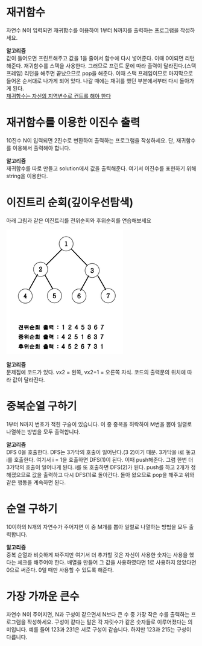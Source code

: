 # 재귀함수

자연수 N이 입력되면 재귀함수를 이용하여 1부터 N까지를 출력하는 프로그램을 작성하세요.

<strong>알고리즘</strong><br>
값이 들어오면 프린트해주고 값을 1을 줄여서 함수에 다시 넣어준다. 이때 0이되면 리턴해준다.
재귀함수를 스택을 사용한다. 그러므로 프린트 문에 따라 출력이 달라진다.(스택 프레임) 리턴을 해주면 끝났으므로 pop을 해준다. 이때 스택 프레임이므로 마지막으로 들어온 순서대로 나가게 되어 있다. 나갈 때에는 재귀를 했던 부분에서부터 다시 돌아가게 된다. 
<br><u>재귀함수는 자신의 지역변수로 컨트롤 해야 한다</u>

# 재귀함수를 이용한 이진수 출력

10진수 N이 입력되면 2진수로 변환하여 출력하는 프로그램을 작성하세요.
단, 재귀함수를 이용해서 출력해야 합니다.

<strong>알고리즘</strong><br>
재귀함수를 따로 만들고 solution에서 값을 출력해준다. 여기서 이진수를 표현하기 위해 string을 이용한다.

# 이진트리 순회(깊이우선탐색)

아래 그림과 같은 이진트리를 전위순회와 후위순회를 연습해보세요
<p><img src = "./DFS.PNG"></p>

<strong>알고리즘</strong><br>
문제집에 코드가 있다. vx2 = 왼쪽, vx2+1 = 오른쪽 자식. 코드의 출력문의 위치에 따라 값이 달라진다.

# 중복순열 구하기

1부터 N까지 번호가 적힌 구슬이 있습니다. 이 중 중복을 허락하여 M번을 뽑아 일렬로 나열하는 방법을 모두 출력합니다.

<strong>알고리즘</strong><br>
DFS 0을 호출한다. DFS는 3가닥의 호출이 일어난다.(3 2)이기 때문. 3가닥을 i로 놓고 i를 호출한다. 여기서 i = 1을 호출하면 DFS(1)이 된다. 이때 push해준다. 그럼 한번 더 3가닥의 호출이 일어나게 된다. i를 또 호출하면 DFS(2)가 된다. push를 하고 2개가 정해졌으므로 값을 출력하고 다시 DFS(1)로 돌아간다. 돌아 왔으므로 pop을 해주고 위와 같은 행동을 계속하면 된다.

# 순열 구하기

10이하의 N개의 자연수가 주어지면 이 중 M개를 뽑아 일렬로 나열하는 방법을 모두 출력합니다.

<strong>알고리즘</strong><br>
중복 순열과 비슷하게 짜주지만 여기서 더 추가할 것은 자신이 사용한 숫자는 사용을 했다는 체크를 해주어야 한다. 배열을 만들어 그 값을 사용하였다면 1로 사용하지 않았다면 0으로 써준다. 0일 때만 사용할 수 있도록 해준다.

# 가장 가까운 큰수

자연수 N이 주어지면, N과 구성이 같으면서 N보다 큰 수 중 가장 작은 수를 출력하는 프로그램을 작성하세요.
구성이 같다는 말은 각 자릿수가 같은 숫자들로 이루어졌다는 의미입니다. 예를 들어 123과 231은 서로 구성이 같습니다. 하지만 123과 215는 구성이 다릅니다.
